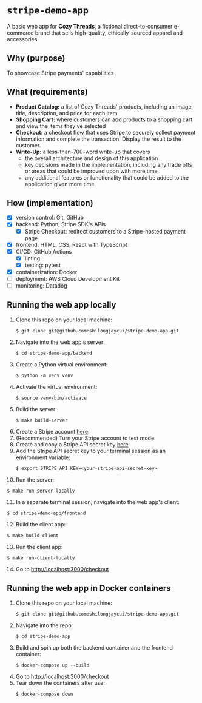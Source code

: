 # `stripe-demo-app`
A basic web app for **Cozy Threads**, a fictional direct-to-consumer e-commerce brand that sells high-quality, ethically-sourced apparel and accessories.

## Why (purpose)
To showcase Stripe payments' capabilities

## What (requirements)
- **Product Catalog:** a list of Cozy Threads' products, including an image, title, description, and price for each item
- **Shopping Cart:** where customers can add products to a shopping cart and view the items they've selected
- **Checkout:** a checkout flow that uses Stripe to securely collect payment information and complete the transaction. Display the result to the customer.
- **Write-Up:** a less-than-700-word write-up that covers
  - the overall architecture and design of this application
  - key decisions made in the implementation, including any trade offs or areas that could be improved upon with more time
  - any additional features or functionality that could be added to the application given more time

## How (implementation)
- [x] version control: Git, GitHub
- [x] backend: Python, Stripe SDK's APIs
  - [x] Stripe Checkout: redirect customers to a Stripe-hosted payment page
- [x] frontend: HTML, CSS, React with TypeScript
- [x] CI/CD: GitHub Actions
  - [x] linting
  - [x] testing: pytest
- [x] containerization: Docker
- [ ] deployment: AWS Cloud Development Kit
- [ ] monitoring: Datadog

## Running the web app locally

1. Clone this repo on your local machine:
   ```
   $ git clone git@github.com:shilongjaycui/stripe-demo-app.git
   ```
2. Navigate into the web app's server:
   ```
   $ cd stripe-demo-app/backend
   ```
3. Create a Python virtual environment:
   ```
   $ python -m venv venv
   ```
4. Activate the virtual environment:
   ```
   $ source venv/bin/activate
   ```
5. Build the server:
   ```
   $ make build-server
   ```
6. Create a Stripe account [here](https://dashboard.stripe.com/login).
7. (Recommended) Turn your Stripe account to test mode.
8. Create and copy a Stripe API secret key [here](https://dashboard.stripe.com/test/apikeys):
9. Add the Stripe API secret key to your terminal session as an environment variable:
   ```
   $ export STRIPE_API_KEY=<your-stripe-api-secret-key>
   ```
10. Run the server:
   ```
   $ make run-server-locally
   ```
11. In a separate terminal session, navigate into the web app's client:
   ```
   $ cd stripe-demo-app/frontend
   ```
12. Build the client app:
   ```
   $ make build-client
   ```
13. Run the client app:
   ```
   $ make run-client-locally
   ```
14. Go to [http://localhost:3000/checkout](http://localhost:3000/checkout)

## Running the web app in Docker containers

1. Clone this repo on your local machine:
   ```
   $ git clone git@github.com:shilongjaycui/stripe-demo-app.git
   ```
2. Navigate into the repo:
   ```
   $ cd stripe-demo-app
   ```
3. Build and spin up both the backend container and the frontend container:
   ```
   $ docker-compose up --build
   ```
4. Go to [http://localhost:3000/checkout](http://localhost:3000/checkout)
5. Tear down the containers after use:
   ```
   $ docker-compose down
   ```
